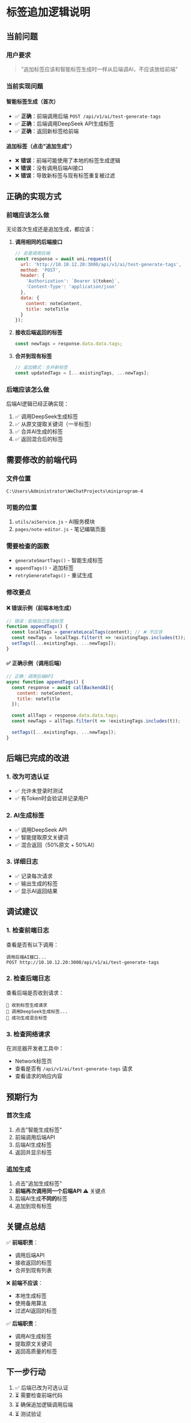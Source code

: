 # 标签追加逻辑说明

## 当前问题

### 用户要求
> "追加标签应该和智能标签生成时一样从后端调AI，不应该放给前端"

### 当前实现问题

#### 智能标签生成（首次）
- ✅ **正确**：前端调用后端 `POST /api/v1/ai/test-generate-tags`
- ✅ **正确**：后端调用DeepSeek API生成标签
- ✅ **正确**：返回新标签给前端

#### 追加标签（点击"追加生成"）
- ❌ **错误**：前端可能使用了本地的标签生成逻辑
- ❌ **错误**：没有调用后端AI接口
- ❌ **错误**：导致新标签与现有标签重复被过滤

## 正确的实现方式

### 前端应该怎么做

无论首次生成还是追加生成，都应该：

1. **调用相同的后端接口**
   ```javascript
   // 总是调用后端
   const response = await uni.request({
     url: 'http://10.10.12.20:3000/api/v1/ai/test-generate-tags',
     method: 'POST',
     header: {
       'Authorization': `Bearer ${token}`,
       'Content-Type': 'application/json'
     },
     data: {
       content: noteContent,
       title: noteTitle
     }
   });
   ```

2. **接收后端返回的标签**
   ```javascript
   const newTags = response.data.data.tags;
   ```

3. **合并到现有标签**
   ```javascript
   // 追加模式：合并新标签
   const updatedTags = [...existingTags, ...newTags];
   ```

### 后端应该怎么做

后端AI逻辑已经正确实现：

1. ✅ 调用DeepSeek生成标签
2. ✅ 从原文提取关键词（一半标签）
3. ✅ 合并AI生成的标签
4. ✅ 返回混合后的标签

## 需要修改的前端代码

### 文件位置
`C:\Users\Administrator\WeChatProjects\miniprogram-4`

### 可能的位置
1. `utils/aiService.js` - AI服务模块
2. `pages/note-editor.js` - 笔记编辑页面

### 需要检查的函数
- `generateSmartTags()` - 智能生成标签
- `appendTags()` - 追加标签
- `retryGenerateTags()` - 重试生成

### 修改要点

#### ❌ 错误示例（前端本地生成）
```javascript
// 错误：前端自己生成标签
function appendTags() {
  const localTags = generateLocalTags(content); // ❌ 不应该
  const newTags = localTags.filter(t => !existingTags.includes(t));
  setTags([...existingTags, ...newTags]);
}
```

#### ✅ 正确示例（调用后端）
```javascript
// 正确：调用后端API
async function appendTags() {
  const response = await callBackendAI({
    content: noteContent,
    title: noteTitle
  });
  
  const allTags = response.data.data.tags;
  const newTags = allTags.filter(t => !existingTags.includes(t));
  
  setTags([...existingTags, ...newTags]);
}
```

## 后端已完成的改进

### 1. 改为可选认证
- ✅ 允许未登录时测试
- ✅ 有Token时会验证并记录用户

### 2. AI生成标签
- ✅ 调用DeepSeek API
- ✅ 智能提取原文关键词
- ✅ 混合返回（50%原文 + 50%AI）

### 3. 详细日志
- ✅ 记录每次请求
- ✅ 输出生成的标签
- ✅ 显示AI返回结果

## 调试建议

### 1. 检查前端日志
查看是否有以下调用：
```
调用后端AI接口...
POST http://10.10.12.20:3000/api/v1/ai/test-generate-tags
```

### 2. 检查后端日志
查看后端是否收到请求：
```
📝 收到标签生成请求
🤖 调用DeepSeek生成标签...
🎯 成功生成混合标签
```

### 3. 检查网络请求
在浏览器开发者工具中：
- Network标签页
- 查看是否有 `/api/v1/ai/test-generate-tags` 请求
- 查看请求的响应内容

## 预期行为

### 首次生成
1. 点击"智能生成标签"
2. 前端调用后端API
3. 后端AI生成标签
4. 返回并显示标签

### 追加生成
1. 点击"追加生成标签"
2. **前端再次调用同一个后端API** ⚠️ 关键点
3. 后端AI生成**不同的**标签
4. 追加到现有标签

## 关键点总结

✅ **前端职责**：
- 调用后端API
- 接收返回的标签
- 合并到现有列表

❌ **前端不应该**：
- 本地生成标签
- 使用备用算法
- 过滤AI返回的标签

✅ **后端职责**：
- 调用AI生成标签
- 提取原文关键词
- 返回高质量的标签

## 下一步行动

1. ✅ 后端已改为可选认证
2. ⏳ 需要检查前端代码
3. ⏳ 确保追加逻辑调用后端
4. ⏳ 测试验证
